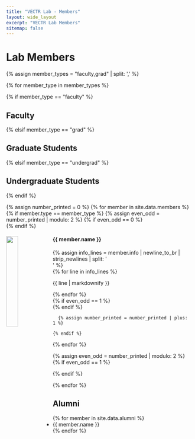 ```yaml
---
title: "VECTR Lab - Members"
layout: wide_layout
excerpt: "VECTR Lab Members"
sitemap: false
---
```


# Lab Members

<!-- {% assign member_types = "faculty,grad,undergrad" | split: ',' %} -->
{% assign member_types = "faculty,grad" | split: ',' %}

{% for member_type in member_types %}

  {% if member_type == "faculty" %}
## Faculty
  {% elsif member_type == "grad" %}
## Graduate Students
  {% elsif member_type == "undergrad" %}
## Undergraduate Students
  {% endif %}

<div markdown="0">
  {% assign number_printed = 0 %}
  {% for member in site.data.members %}
    {% if member.type == member_type %}
      <!---->
      {% assign even_odd = number_printed | modulo: 2 %}
      <!---->
      {% if even_odd == 0 %}
        <div class="row">
      {% endif %}
          <div class="col-sm-6 clearfix mb-4">
            <img src="/images/{{ member.photo }}" class="img-fluid rounded me-2" width="25%" style="float: left">
            <h4 class="mb-4">{{ member.name }}</h4>
            {% assign info_lines = member.info | newline_to_br | strip_newlines | split: '<br />' %}
            <div>
              {% for line in info_lines %}
                <p class="mb-n3">{{ line | markdownify }}</p>
              {% endfor %}
            </div>
          </div>
      {% if even_odd == 1 %}
        </div>
      {% endif %}

      {% assign number_printed = number_printed | plus: 1 %}

    {% endif %}
  {% endfor %}

  {% assign even_odd = number_printed | modulo: 2 %}
  {% if even_odd == 1 %}
    </div>
  {% endif %}
</div>

{% endfor %}


## Alumni
<ul>
  {% for member in site.data.alumni %}
    <li>{{ member.name }}</li>
  {% endfor %}
</ul>
